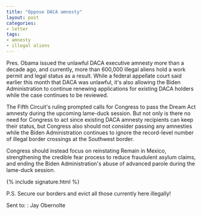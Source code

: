 ```yaml
---
title: "Oppose DACA amnesty"
layout: post
categories:
- letter
tags:
- amnesty
- illegal aliens
---
```


Pres. Obama issued the unlawful DACA executive amnesty more than a decade ago, and currently, more than 600,000 illegal aliens hold a work permit and legal status as a result. While a federal appellate court said earlier this month that DACA was unlawful, it's also allowing the Biden Administration to continue renewing applications for existing DACA holders while the case continues to be reviewed.

The Fifth Circuit's ruling prompted calls for Congress to pass the Dream Act amnesty during the upcoming lame-duck session. But not only is there no need for Congress to act since existing DACA amnesty recipients can keep their status, but Congress also should not consider passing any amnesties while the Biden Administration continues to ignore the record-level number of illegal border crossings at the Southwest border.

Congress should instead focus on reinstating Remain in Mexico, strengthening the credible fear process to reduce fraudulent asylum claims, and ending the Biden Administration's abuse of advanced parole during the lame-duck session.

{% include signature.html %}

P.S. Secure our borders and evict all those currently here illegally!

Sent to:
: Jay Obernolte
